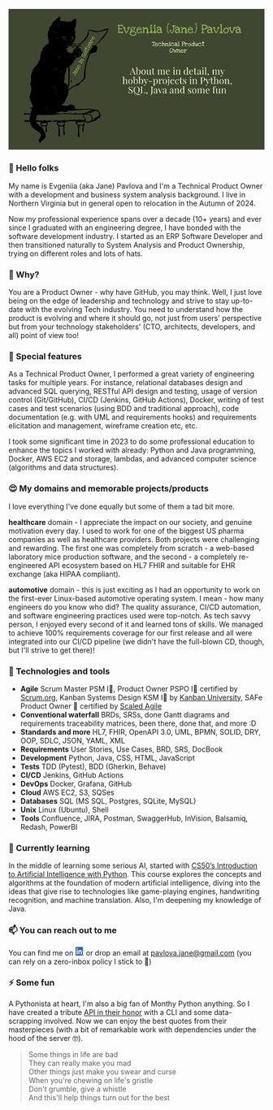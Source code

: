 ![Header](./header.png)

### 👋 Hello folks 

My name is Evgeniia (aka Jane) Pavlova and I'm a Technical Product Owner with a development and business system analysis background. I live in Northern Virginia but in general open to relocation in the Autumn of 2024. 

Now my professional experience spans over a decade (10+ years) and ever since I graduated with an engineering degree, I have bonded with the software development industry. I started as an ERP Software Developer and then transitioned naturally to System Analysis and Product Ownership, trying on different roles and lots of hats. 

### 🤔 Why?

You are a Product Owner - why have GitHub, you may think. Well, I just love being on the edge of leadership and technology and strive to stay up-to-date with the evolving Tech industry. You need to understand how the product is evolving and where it should go, not just from users' perspective but from your technology stakeholders' (CTO, architects, developers, and all) point of view too! 

### 🤖 Special features

As a Technical Product Owner, I performed a great variety of engineering tasks for multiple years. For instance, relational databases design and advanced SQL querying, RESTful API design and testing, usage of version control (Git/GitHub), CI/CD (Jenkins, GitHub Actions), Docker, writing of test cases and test scenarios (using BDD and traditional approach), code documentation (e.g. with UML and requirements hooks) and requirements elicitation and management, wireframe creation etc, etc. 

I took some significant time in 2023 to do some professional education to enhance the topics I worked with already: Python and Java programming, Docker, AWS EC2 and storage, lambdas, and advanced computer science (algorithms and data structures). 

### 😍 My domains and memorable projects/products

I love everything I've done equally but some of them a tad bit more.

**healthcare** domain - I appreciate the impact on our society, and genuine motivation every day. I used to work for one of the biggest US pharma companies as well as healthcare providers. Both projects were challenging and rewarding. The first one was completely from scratch - a web-based laboratory mice production software, and the second - a completely re-engineered API ecosystem based on HL7 FHIR and suitable for EHR exchange (aka HIPAA compliant).

**automotive** domain - this is just exciting as I had an opportunity to work on the first-ever Linux-based automotive operating system. I mean - how many engineers do you know who did? The quality assurance, CI/CD automation, and software engineering practices used were top-notch. As tech savvy person, I enjoyed every second of it and learned tons of skills. We managed to achieve 100% requirements coverage for our first release and all were integrated into our CI/CD pipeline (we didn't have the full-blown CD, though, but I'll strive to get there)!

### 🚀 Technologies and tools 

* **Agile** Scrum Master PSM I🏅, Product Owner PSPO I🏅 certified by [Scrum.org](https://www.scrum.org/), Kanban Systems Design KSM I🏅 by [Kanban University](https://kanban.university/), SAFe Product Owner 🏅 certified by [Scaled Agile](https://scaledagile.com/)
* **Conventional waterfall** BRDs, SRSs, done Gantt diagrams and requirements traceability matrices, been there, done that, and more :D 
* **Standards and more** HL7, FHIR, OpenAPI 3.0, UML, BPMN, SOLID, DRY, OOP, SDLC, JSON, YAML, XML
* **Requirements** User Stories, Use Cases, BRD, SRS, DocBook
* **Development** Python, Java, CSS, HTML, JavaScript  
* **Tests** TDD (Pytest), BDD (Gherkin, Behave) 
* **CI/CD** Jenkins, GitHub Actions 
* **DevOps** Docker, Grafana, GitHub 
* **Cloud** AWS EC2, S3, SQSes 
* **Databases** SQL (MS SQL, Postgres, SQLite, MySQL)
* **Unix** Linux (Ubuntu), Shell 
* **Tools** Confluence, JIRA, Postman, SwaggerHub, InVision, Balsamiq, Redash, PowerBI 

### 🌱 Currently learning

In the middle of learning some serious AI, started with [CS50’s Introduction to Artificial Intelligence with Python](https://cs50.harvard.edu/ai/2023). This course explores the concepts and algorithms at the foundation of modern artificial intelligence, diving into the ideas that give rise to technologies like game-playing engines, handwriting recognition, and machine translation. Also, I'm deepening my knowledge of Java.

### 📫 You can reach out to me 

You can find me on <a href="https://www.linkedin.com/in/pavlovajane/"><img src="./linkedin.png" width="17" height="17"></a> or drop an email at pavlova.jane@gmail.com (you can
rely on a zero-inbox policy I stick to 🤝)

### ⚡ Some fun

A Pythonista at heart, I'm also a big fan of Monthy Python anything. So I have created a tribute [API in their honor](https://github.com/pavlovajane/cs50p-final-project/blob/main/README.md) with a CLI and some data-scrapping involved. Now we can enjoy the best quotes from their masterpieces (with a bit of remarkable work with dependencies under the hood of the server 🤓). 

> Some things in life are bad
> <br>They can really make you mad
> <br>Other things just make you swear and curse
> <br>When you're chewing on life's gristle
> <br>Don't grumble, give a whistle
> <br>And this'll help things turn out for the best
